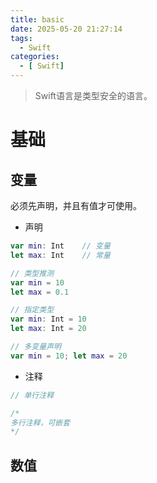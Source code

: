 ```yaml
---
title: basic
date: 2025-05-20 21:27:14
tags:
  - Swift
categories:
  - [ Swift]
---
```


> Swift语言是类型安全的语言。


# 基础


## 变量

必须先声明，并且有值才可使用。

- 声明

```swift
var min: Int    // 变量
let max: Int    // 常量

// 类型推测
var min = 10
let max = 0.1

// 指定类型
var min: Int = 10
let max: Int = 20

// 多变量声明
var min = 10; let max = 20
```

- 注释

```swift
// 单行注释

/*
多行注释，可嵌套
*/
```


## 数值

```